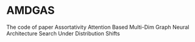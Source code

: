 # AMDGAS
The code of paper Assortativity Attention Based Multi-Dim Graph Neural Architecture Search Under Distribution Shifts
